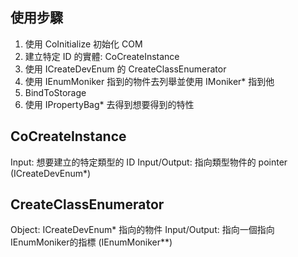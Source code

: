 ## 使用步驟
1. 使用 CoInitialize 初始化 COM
2. 建立特定 ID 的實體: CoCreateInstance
3. 使用 ICreateDevEnum 的 CreateClassEnumerator
4. 使用 IEnumMoniker 指到的物件去列舉並使用 IMoniker* 指到他
5. BindToStorage
6. 使用 IPropertyBag* 去得到想要得到的特性

## 


## CoCreateInstance
Input: 想要建立的特定類型的 ID
Input/Output: 指向類型物件的 pointer (ICreateDevEnum*)


## CreateClassEnumerator
Object: ICreateDevEnum* 指向的物件
Input/Output: 指向一個指向IEnumMoniker的指標 (IEnumMoniker**)


## 
